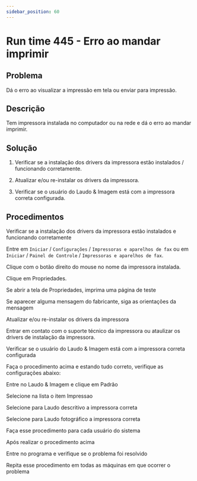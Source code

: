 ```yaml
---
sidebar_position: 60
---
```


# Run time 445 - Erro ao mandar imprimir

## Problema

Dá o erro ao visualizar a impressão em tela ou enviar para
impressão.

## Descrição

Tem impressora instalada no computador ou na rede e dá o erro ao
mandar imprimir.

## Solução

1. Verificar se a instalação dos drivers da impressora estão
instalados / funcionando corretamente.

2. Atualizar e/ou re-instalar os drivers da impressora.

3. Verificar se o usuário do Laudo & Imagem está com a impressora
correta configurada.

## Procedimentos

Verificar se a instalação dos drivers da impressora estão instalados
e funcionando corretamente

Entre em `Iniciar` / `Configurações` / `Impressoras e aparelhos de fax` ou
em `Iniciar` / `Painel de Controle` / `Impressoras e aparelhos de fax`.

Clique com o botão direito do mouse no nome da impressora instalada.

Clique em Propriedades.

Se abrir a tela de Propriedades, imprima uma página de teste

Se aparecer alguma mensagem do fabricante, siga as orientações da
mensagem

Atualizar e/ou re-instalar os drivers da impressora

Entrar em contato com o suporte técnico da impressora ou ataulizar
os drivers de instalação da impressora.

Verificar se o usuário do Laudo & Imagem está com a impressora
correta configurada

Faça o procedimento acima e estando tudo correto, verifique as
configurações abaixo:

Entre no Laudo & Imagem e clique em Padrão

Selecione na lista o item Impressao

Selecione para Laudo descritivo a impressora correta

Selecione para Laudo fotográfico a impressora correta

Faça esse procedimento para cada usuário do sistema

Após realizar o procedimento acima

Entre no programa e verifique se o problema foi resolvido

Repita esse procedimento em todas as máquinas em que ocorrer o
problema